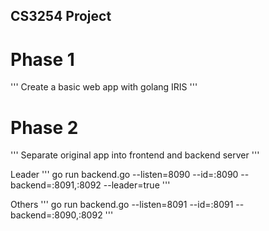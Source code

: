 ## CS3254 Project

# Phase 1
'''
Create a basic web app with golang IRIS
'''

# Phase 2
'''
Separate original app into frontend and backend server
'''

Leader
'''
go run backend.go --listen=8090 --id=:8090 --backend=:8091,:8092 --leader=true
'''

Others
'''
go run backend.go --listen=8091 --id=:8091 --backend=:8090,:8092
'''